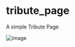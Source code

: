 # tribute_page
A simple Tribute Page

![image](https://user-images.githubusercontent.com/113069946/189484937-acd49482-41fd-40ba-a2a9-06430c39481f.png)
